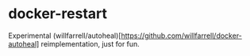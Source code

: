 # docker-restart

Experimental (willfarrell/autoheal)[https://github.com/willfarrell/docker-autoheal] reimplementation, just for fun.
